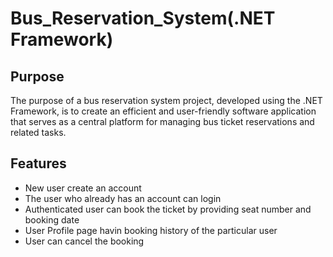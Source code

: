 # Bus_Reservation_System(.NET Framework)
## Purpose   
The purpose of a bus reservation system project, developed using the .NET Framework, is to create an efficient and 
user-friendly software application that serves as a central platform for managing bus ticket reservations and related tasks.

## Features
* New user create an account
* The user who already has an account can login
* Authenticated user can book the ticket by providing seat number and booking date
* User Profile page havin booking history of the particular user
* User can cancel the booking


